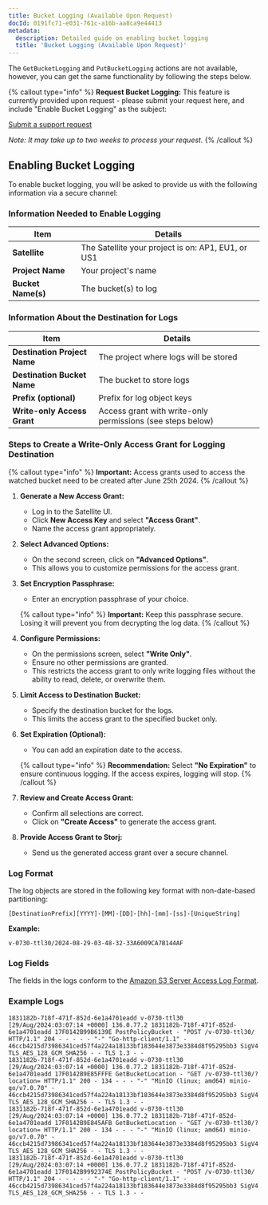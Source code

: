 ```yaml
---
title: Bucket Logging (Available Upon Request)
docId: 0191fc71-e031-761c-a16b-aa8ca9e44413
metadata:
  description: Detailed guide on enabling bucket logging
  title: 'Bucket Logging (Available Upon Request)'
---
```


The `GetBucketLogging` and `PutBucketLogging` actions are not available, however, you can get the same functionality by following the steps below.

{% callout type="info" %}
**Request Bucket Logging:** This feature is currently provided upon request - please submit your request here, and include "Enable Bucket Logging" as the subject: 

[Submit a support request](https://supportdcs.storj.io/hc/en-us/requests/new?ticket_form_id=360000379291)

_Note: It may take up to two weeks to process your request._
{% /callout %}

## Enabling Bucket Logging

To enable bucket logging, you will be asked to provide us with the following information via a secure channel:

### Information Needed to Enable Logging

| **Item**           | **Details**                                        |
|--------------------|----------------------------------------------------|
| **Satellite**      | The Satellite your project is on: AP1, EU1, or US1 |
| **Project Name**   | Your project's name                                |
| **Bucket Name(s)** | The bucket(s) to log                               |

### Information About the Destination for Logs

| **Item**                     | **Details**                                                |
|------------------------------|------------------------------------------------------------|
| **Destination Project Name** | The project where logs will be stored                      |
| **Destination Bucket Name**  | The bucket to store logs                                   |
| **Prefix (optional)**        | Prefix for log object keys                                 |
| **Write-only Access Grant**  | Access grant with write-only permissions (see steps below) |

### Steps to Create a Write-Only Access Grant for Logging Destination

{% callout type="info" %}
**Important:** Access grants used to access the watched bucket need to be created after June 25th 2024.
{% /callout %}

1. **Generate a New Access Grant:**

   - Log in to the Satellite UI.
   - Click **New Access Key** and select **"Access Grant"**.
   - Name the access grant appropriately.

2. **Select Advanced Options:**

   - On the second screen, click on **"Advanced Options"**.
   - This allows you to customize permissions for the access grant.

3. **Set Encryption Passphrase:**

   - Enter an encryption passphrase of your choice.

   {% callout type="info" %}
   **Important:** Keep this passphrase secure. Losing it will prevent you from decrypting the log data.
   {% /callout %}

4. **Configure Permissions:**

   - On the permissions screen, select **"Write Only"**.
   - Ensure no other permissions are granted.
   - This restricts the access grant to only write logging files without the ability to read, delete, or overwrite them.

5. **Limit Access to Destination Bucket:**

   - Specify the destination bucket for the logs.
   - This limits the access grant to the specified bucket only.

6. **Set Expiration (Optional):**

   - You can add an expiration date to the access.

   {% callout type="info" %}
   **Recommendation:** Select **"No Expiration"** to ensure continuous logging. If the access expires, logging will stop.
   {% /callout %}

7. **Review and Create Access Grant:**

   - Confirm all selections are correct.
   - Click on **"Create Access"** to generate the access grant.

8. **Provide Access Grant to Storj:**

   - Send us the generated access grant over a secure channel.

### Log Format

The log objects are stored in the following key format with non-date-based partitioning:
```
[DestinationPrefix][YYYY]-[MM]-[DD]-[hh]-[mm]-[ss]-[UniqueString]
```

**Example:**
```
v-0730-ttl30/2024-08-29-03-48-32-33A6009CA7B144AF
```


### Log Fields

The fields in the logs conform to the [Amazon S3 Server Access Log Format](https://docs.aws.amazon.com/AmazonS3/latest/userguide/LogFormat.html#log-record-fields).

### Example Logs

```
1831182b-718f-471f-852d-6e1a4701eadd v-0730-ttl30 [29/Aug/2024:03:07:14 +0000] 136.0.77.2 1831182b-718f-471f-852d-6e1a4701eadd 17F0142B99B6139E PostPolicyBucket - "POST /v-0730-ttl30/ HTTP/1.1" 204 - - - - - "-" "Go-http-client/1.1" - 46ccb4215d73986341ced57f4a224a18133bf183644e3873e3384d8f95295bb3 SigV4 TLS_AES_128_GCM_SHA256 - - TLS 1.3 - -
1831182b-718f-471f-852d-6e1a4701eadd v-0730-ttl30 [29/Aug/2024:03:07:14 +0000] 136.0.77.2 1831182b-718f-471f-852d-6e1a4701eadd 17F0142B9E85FFFE GetBucketLocation - "GET /v-0730-ttl30/?location= HTTP/1.1" 200 - 134 - - - "-" "MinIO (linux; amd64) minio-go/v7.0.70" - 46ccb4215d73986341ced57f4a224a18133bf183644e3873e3384d8f95295bb3 SigV4 TLS_AES_128_GCM_SHA256 - - TLS 1.3 - -
1831182b-718f-471f-852d-6e1a4701eadd v-0730-ttl30 [29/Aug/2024:03:07:14 +0000] 136.0.77.2 1831182b-718f-471f-852d-6e1a4701eadd 17F0142B9E845AFB GetBucketLocation - "GET /v-0730-ttl30/?location= HTTP/1.1" 200 - 134 - - - "-" "MinIO (linux; amd64) minio-go/v7.0.70" - 46ccb4215d73986341ced57f4a224a18133bf183644e3873e3384d8f95295bb3 SigV4 TLS_AES_128_GCM_SHA256 - - TLS 1.3 - -
1831182b-718f-471f-852d-6e1a4701eadd v-0730-ttl30 [29/Aug/2024:03:07:14 +0000] 136.0.77.2 1831182b-718f-471f-852d-6e1a4701eadd 17F0142B9992374E PostPolicyBucket - "POST /v-0730-ttl30/ HTTP/1.1" 204 - - - - - "-" "Go-http-client/1.1" - 46ccb4215d73986341ced57f4a224a18133bf183644e3873e3384d8f95295bb3 SigV4 TLS_AES_128_GCM_SHA256 - - TLS 1.3 - -
```
